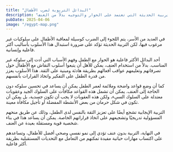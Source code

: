 ```yaml
---
title: "البدائل التربوية لضرب الأطفال"
description: "استراتيجيات التربية الحديثة التي تعتمد على الحوار والتوجيه بدلاً من العنف"
pubDate: 2025-04-06
image: "/egypt-map.png"
---
```


في العديد من الأسر، يتم اللجوء إلى الضرب كوسيلة لمعاقبة الأطفال على سلوكيات غير مرغوب فيها، لكن التربية الحديثة تؤكد على ضرورة استبدال هذا الأسلوب بأساليب أكثر فاعلية وإنسانية.

أحد البدائل الأكثر فاعلية هو الحوار مع الطفل وفهم الأسباب التي أدت إلى سلوكه غير المناسب. بدلاً من استخدام العنف، يمكن للأهل أن يتبعوا أسلوب النقاش مع الأطفال حول تصرفاتهم وتعليمهم عواقب أفعالهم بطريقة هادئة ومبنية على الثقة. هذا الأسلوب يعزز من قدرة الطفل على التفكير واتخاذ القرارات بأنفسهم.

كما أن وضع قواعد واضحة وملائمة لعمر الطفل يمكن أن يساعد في تحسين سلوكه دون الحاجة إلى العنف. يمكن أن تشمل هذه القواعد مكافآت على السلوك الجيد وعقوبات معتدلة على السلوك السيء، ولكن هذه العقوبات لا يجب أن تكون جسدية، بل يمكن أن تكون في شكل حرمان من بعض الأنشطة المفضلة أو تأجيل مكافأة معينة.

التربية الإيجابية تشجع أيضًا على تعزيز الثقة بالنفس لدى الطفل، وذلك عن طريق منحهم المسؤولية تدريجيًا وتشجيعهم على اتخاذ قراراتهم الخاصة. يمكن أن يساعد هذا في بناء شخصية قوية ومستقلة بعيدة عن العنف.

في النهاية، التربية بدون عنف تؤدي إلى نمو نفسي وصحي أفضل للأطفال، وتساعدهم على اكتساب مهارات حياتية مفيدة تمكنهم من التعامل مع التحديات المستقبلية بطريقة أكثر فاعلية.
